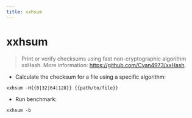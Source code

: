 ```yaml
---
title: xxhsum
---
```

# xxhsum

> Print or verify checksums using fast non-cryptographic algorithm xxHash.
> More information: <https://github.com/Cyan4973/xxHash>.

- Calculate the checksum for a file using a specific algorithm:

`xxhsum -H{{0|32|64|128}} {{path/to/file}}`

- Run benchmark:

`xxhsum -b`
